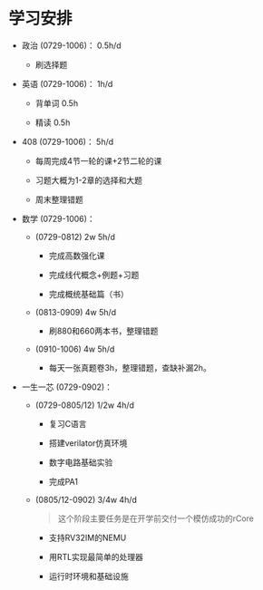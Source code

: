 # 学习安排

- 政治 (0729-1006)： 0.5h/d

    - 刷选择题

- 英语 (0729-1006)： 1h/d

    - 背单词 0.5h

    - 精读 0.5h

- 408 (0729-1006)： 5h/d

    - 每周完成4节一轮的课+2节二轮的课

    - 习题大概为1-2章的选择和大题

    - 周末整理错题

- 数学 (0729-1006)：

    - (0729-0812) 2w 5h/d

        - 完成高数强化课

        - 完成线代概念+例题+习题

        - 完成概统基础篇（书）

    - (0813-0909) 4w 5h/d

        - 刷880和660两本书，整理错题

    - (0910-1006) 4w 5h/d

        - 每天一张真题卷3h，整理错题，查缺补漏2h。

- 一生一芯 (0729-0902)：

    - (0729-0805/12) 1/2w 4h/d

        - 复习C语言

        - 搭建verilator仿真环境

        - 数字电路基础实验

        - 完成PA1

    - (0805/12-0902) 3/4w 4h/d

        > 这个阶段主要任务是在开学前交付一个模仿成功的rCore
        
        - 支持RV32IM的NEMU
        
        - 用RTL实现最简单的处理器
        
        - 运行时环境和基础设施
